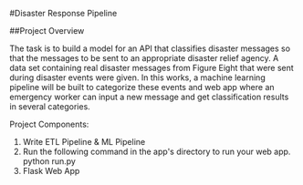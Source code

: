 #Disaster Response Pipeline

##Project Overview

The task is to build a model for an API that classifies disaster messages so that the messages to be sent to an appropriate disaster relief agency.
A data set containing real disaster messages from Figure Eight that were sent during disaster events were given.
In this works, a machine learning pipeline will be built to categorize these events and web app where an emergency worker can input a new message and get classification results in several categories. 

Project Components:
1. Write ETL Pipeline & ML Pipeline
2. Run the following command in the app's directory to run your web app. python run.py
3. Flask Web App
